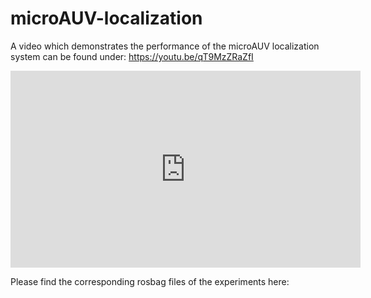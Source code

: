 # microAUV-localization

A video which demonstrates the performance of the microAUV localization system can be found under: https://youtu.be/qT9MzZRaZfI

<iframe width="560" height="315" src="https://www.youtube.com/embed/qT9MzZRaZfI" frameborder="0" allow="accelerometer; autoplay; encrypted-media; gyroscope; picture-in-picture" allowfullscreen></iframe>

Please find the corresponding rosbag files of the experiments here:
